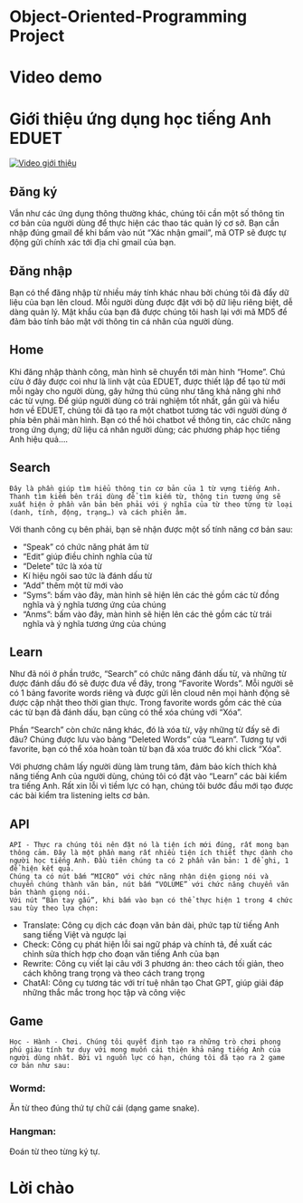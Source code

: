 # Object-Oriented-Programming Project
# Video demo
# Giới thiệu ứng dụng học tiếng Anh EDUET
[![Video giới thiệu](https://img.youtube.com/vi/TiC7zKhceZA/0.jpg)](https://www.youtube.com/watch?v=TiC7zKhceZA)
## Đăng ký
Vẫn như các ứng dụng thông thường khác, chúng tôi cần một số thông tin cơ bản của người dùng để thực hiện các thao tác quản lý cơ sở. Bạn cần nhập đúng gmail để khi bấm vào nút “Xác nhận gmail”, mã OTP sẽ được tự động gửi chính xác tới địa chỉ gmail của bạn.
	
## Đăng nhập
Bạn có thể đăng nhập từ nhiều máy tính khác nhau bởi chúng tôi đã đẩy dữ liệu của bạn lên cloud. Mỗi người dùng được đặt với bộ dữ liệu riêng biệt, dễ dàng quản lý. Mật khẩu của bạn đã được chúng tôi hash lại với mã MD5 để đảm bảo tính bảo mật với thông tin cá nhân của người dùng.

## Home
	
Khi đăng nhập thành công, màn hình sẽ chuyển tới màn hình “Home”. Chú cừu ở đây được coi như là linh vật của EDUET, được thiết lập để tạo từ mới mỗi ngày cho người dùng, gây hứng thú cũng như tăng khả năng ghi nhớ các từ vựng. 
Để giúp người dùng có trải nghiệm tốt nhất, gần gũi và hiểu hơn về EDUET, chúng tôi đã tạo ra một chatbot tương tác với người dùng ở phía bên phải màn hình. Bạn có thể hỏi chatbot về thông tin, các chức năng trong ứng dụng; dữ liệu cá nhân người dùng; các phương pháp học tiếng Anh hiệu quả….
	
## Search
	
	Đây là phần giúp tìm hiểu thông tin cơ bản của 1 từ vựng tiếng Anh. Thanh tìm kiếm bên trái dùng để tìm kiếm từ, thông tin tương ứng sẽ xuất hiện ở phần văn bản bên phải với ý nghĩa của từ theo từng từ loại (danh, tính, động, trạng…) và cách phiên âm. 
Với thanh công cụ bên phải, bạn sẽ nhận được một số tính năng cơ bản sau:
+ “Speak” có chức năng phát âm từ
+ “Edit” giúp điều chỉnh nghĩa của từ
+ “Delete” tức là xóa từ
+ Kí hiệu ngôi sao tức là đánh dấu từ
+ “Add” thêm một từ mới vào
+ “Syms”: bấm vào đây, màn hình sẽ hiện lên các thẻ gồm các từ đồng nghĩa và ý nghĩa tương ứng của chúng
+ “Anms”: bấm vào đây, màn hình sẽ hiện lên các thẻ gồm các từ trái nghĩa và ý nghĩa tương ứng của chúng

## Learn
Như đã nói ở phần trước, “Search” có chức năng đánh dấu từ, và những từ được đánh dấu đó sẽ được đưa về đây, trong “Favorite Words”. Mỗi người sẽ có 1 bảng favorite words riêng và được gửi lên cloud nên mọi hành động sẽ được cập nhật theo thời gian thực. Trong favorite words gồm các thẻ của các từ bạn đã đánh dấu, bạn cũng có thể xóa chúng với “Xóa”.

Phần “Search” còn chức năng khác, đó là xóa từ, vậy những từ đấy sẽ đi đâu? Chúng được lưu vào bảng “Deleted Words” của “Learn”. Tương tự với favorite, bạn có thể xóa hoàn toàn từ bạn đã xóa trước đó khi click “Xóa”.

Với phương châm lấy người dùng làm trung tâm, đảm bảo kích thích khả năng tiếng Anh của người dùng, chúng tôi có đặt vào “Learn” các bài kiểm tra tiếng Anh. Rất xin lỗi vì tiềm lực có hạn, chúng tôi bước đầu mới tạo được các bài kiểm tra listening ielts cơ bản.


## API
	API - Thực ra chúng tôi nên đặt nó là tiện ích mới đúng, rất mong bạn thông cảm. Đây là một phần mang rất nhiều tiện ích thiết thực dành cho người học tiếng Anh. Đầu tiên chúng ta có 2 phần văn bản: 1 để ghi, 1 để hiện kết quả. 
	Chúng ta có nút bấm “MICRO” với chức năng nhận diện giọng nói và chuyển chúng thành văn bản, nút bấm “VOLUME” với chức năng chuyển văn bản thành giọng nói.
	Với nút “Bàn tay gấu”, khi bấm vào bạn có thể thực hiện 1 trong 4 chức sau tùy theo lựa chọn:
+ Translate: Công cụ dịch các đoạn văn bản dài, phức tạp từ tiếng Anh sang tiếng Việt và ngược lại
+ Check: Công cụ phát hiện lỗi sai ngữ pháp và chính tả, đề xuất các chỉnh sửa thích hợp cho đoạn văn tiếng Anh của bạn
+ Rewrite: Công cụ viết lại câu với 3 phương án: theo cách tối giản, theo cách không trang trọng và theo cách trang trọng
+ ChatAI: Công cụ tương tác với trí tuệ nhân tạo Chat GPT, giúp giải đáp những thắc mắc trong học tập và công việc
	
## Game
	Học - Hành - Chơi. Chúng tôi quyết định tạo ra những trò chơi phong phú giàu tính tư duy với mong muốn cải thiện khả năng tiếng Anh của người dùng nhất. Bởi vì nguồn lực có hạn, chúng tôi đã tạo ra 2 game cơ bản như sau:
### Wormd: 
Ăn từ theo đúng thứ tự chữ cái (dạng game snake).

### Hangman: 
Đoán từ theo từng ký tự.
	
# Lời chào

